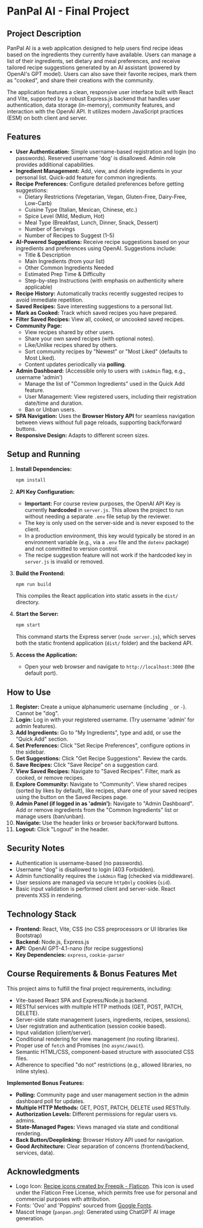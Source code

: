 # PanPal AI - Final Project

## Project Description

PanPal AI is a web application designed to help users find recipe ideas based on the ingredients they currently have available. Users can manage a list of their ingredients, set dietary and meal preferences, and receive tailored recipe suggestions generated by an AI assistant (powered by OpenAI's GPT model). Users can also save their favorite recipes, mark them as "cooked", and share their creations with the community.

The application features a clean, responsive user interface built with React and Vite, supported by a robust Express.js backend that handles user authentication, data storage (in-memory), community features, and interaction with the OpenAI API. It utilizes modern JavaScript practices (ESM) on both client and server.

## Features

*   **User Authentication:** Simple username-based registration and login (no passwords). Reserved username 'dog' is disallowed. Admin role provides additional capabilities.
*   **Ingredient Management:** Add, view, and delete ingredients in your personal list. Quick-add feature for common ingredients.
*   **Recipe Preferences:** Configure detailed preferences before getting suggestions:
    *   Dietary Restrictions (Vegetarian, Vegan, Gluten-Free, Dairy-Free, Low-Carb)
    *   Cuisine Type (Italian, Mexican, Chinese, etc.)
    *   Spice Level (Mild, Medium, Hot)
    *   Meal Type (Breakfast, Lunch, Dinner, Snack, Dessert)
    *   Number of Servings
    *   Number of Recipes to Suggest (1-5)
*   **AI-Powered Suggestions:** Receive recipe suggestions based on your ingredients and preferences using OpenAI. Suggestions include:
    *   Title & Description
    *   Main Ingredients (from your list)
    *   Other Common Ingredients Needed
    *   Estimated Prep Time & Difficulty
    *   Step-by-step Instructions (with emphasis on authenticity where applicable)
*   **Recipe History:** Automatically tracks recently suggested recipes to avoid immediate repetition.
*   **Saved Recipes:** Save interesting suggestions to a personal list.
*   **Mark as Cooked:** Track which saved recipes you have prepared.
*   **Filter Saved Recipes:** View all, cooked, or uncooked saved recipes.
*   **Community Page:**
    *   View recipes shared by other users.
    *   Share your own saved recipes (with optional notes).
    *   Like/Unlike recipes shared by others.
    *   Sort community recipes by "Newest" or "Most Liked" (defaults to Most Liked).
    *   Content updates periodically via **polling**.
*   **Admin Dashboard:** (Accessible only to users with `isAdmin` flag, e.g., username 'admin')
    *   Manage the list of "Common Ingredients" used in the Quick Add feature.
    *   User Management: View registered users, including their registration date/time and duration.
    *   Ban or Unban users.
*   **SPA Navigation:** Uses the **Browser History API** for seamless navigation between views without full page reloads, supporting back/forward buttons.
*   **Responsive Design:** Adapts to different screen sizes.

## Setup and Running

1.  **Install Dependencies:**
    ```bash
    npm install
    ```

2.  **API Key Configuration:**
    *   **Important:** For course review purposes, the OpenAI API Key is currently **hardcoded** in `server.js`. This allows the project to run without needing a separate `.env` file setup by the reviewer.
    *   The key is only used on the server-side and is never exposed to the client.
    *   In a production environment, this key would typically be stored in an environment variable (e.g., via a `.env` file and the `dotenv` package) and not committed to version control.
    *   The recipe suggestion feature will not work if the hardcoded key in `server.js` is invalid or removed.

3.  **Build the Frontend:**
    ```bash
    npm run build
    ```
    This compiles the React application into static assets in the `dist/` directory.

4.  **Start the Server:**
    ```bash
    npm start
    ```
    This command starts the Express server (`node server.js`), which serves both the static frontend application (`dist/` folder) and the backend API.

5.  **Access the Application:**
    *   Open your web browser and navigate to `http://localhost:3000` (the default port).

## How to Use

1.  **Register:** Create a unique alphanumeric username (including `_` or `-`). Cannot be "dog".
2.  **Login:** Log in with your registered username. (Try username 'admin' for admin features).
3.  **Add Ingredients:** Go to "My Ingredients", type and add, or use the "Quick Add" section.
4.  **Set Preferences:** Click "Set Recipe Preferences", configure options in the sidebar.
5.  **Get Suggestions:** Click "Get Recipe Suggestions". Review the cards.
6.  **Save Recipes:** Click "Save Recipe" on a suggestion card.
7.  **View Saved Recipes:** Navigate to "Saved Recipes". Filter, mark as cooked, or remove recipes.
8.  **Explore Community:** Navigate to "Community". View shared recipes (sorted by likes by default), like recipes, share one of your saved recipes using the button on the Saved Recipes page.
9.  **Admin Panel (if logged in as 'admin'):** Navigate to "Admin Dashboard". Add or remove ingredients from the "Common Ingredients" list or manage users (ban/unban).
10. **Navigate:** Use the header links or browser back/forward buttons.
11. **Logout:** Click "Logout" in the header.

## Security Notes

*   Authentication is username-based (no passwords).
*   Username "dog" is disallowed to login (403 Forbidden).
*   Admin functionality requires the `isAdmin` flag (checked via middleware).
*   User sessions are managed via secure `httpOnly` cookies (`sid`).
*   Basic input validation is performed client and server-side. React prevents XSS in rendering.

## Technology Stack

*   **Frontend:** React, Vite, CSS (no CSS preprocessors or UI libraries like Bootstrap)
*   **Backend:** Node.js, Express.js
*   **API:** OpenAI GPT-4.1-nano (for recipe suggestions)
*   **Key Dependencies:** `express`, `cookie-parser`

## Course Requirements & Bonus Features Met

This project aims to fulfill the final project requirements, including:
*   Vite-based React SPA and Express/Node.js backend.
*   RESTful services with multiple HTTP methods (GET, POST, PATCH, DELETE).
*   Server-side state management (users, ingredients, recipes, sessions).
*   User registration and authentication (session cookie based).
*   Input validation (client/server).
*   Conditional rendering for view management (no routing libraries).
*   Proper use of `fetch` and Promises (no `async/await`).
*   Semantic HTML/CSS, component-based structure with associated CSS files.
*   Adherence to specified "do not" restrictions (e.g., allowed libraries, no inline styles).

**Implemented Bonus Features:**
*   **Polling:** Community page and user management section in the admin dashboard poll for updates.
*   **Multiple HTTP Methods:** GET, POST, PATCH, DELETE used RESTfully.
*   **Authorization Levels:** Different permissions for regular users vs. admins.
*   **State-Managed Pages:** Views managed via state and conditional rendering.
*   **Back Button/Deeplinking:** Browser History API used for navigation.
*   **Good Architecture:** Clear separation of concerns (frontend/backend, services, data).

## Acknowledgments

*   Logo Icon: <a href="https://www.flaticon.com/free-icons/recipe" title="recipe icons">Recipe icons created by Freepik - Flaticon</a>. This icon is used under the Flaticon Free License, which permits free use for personal and commercial purposes with attribution.
*   Fonts: 'Ovo' and 'Poppins' sourced from <a href="https://fonts.google.com/">Google Fonts</a>.
*   Mascot Image (`panpan.png`): Generated using ChatGPT AI image generation.
